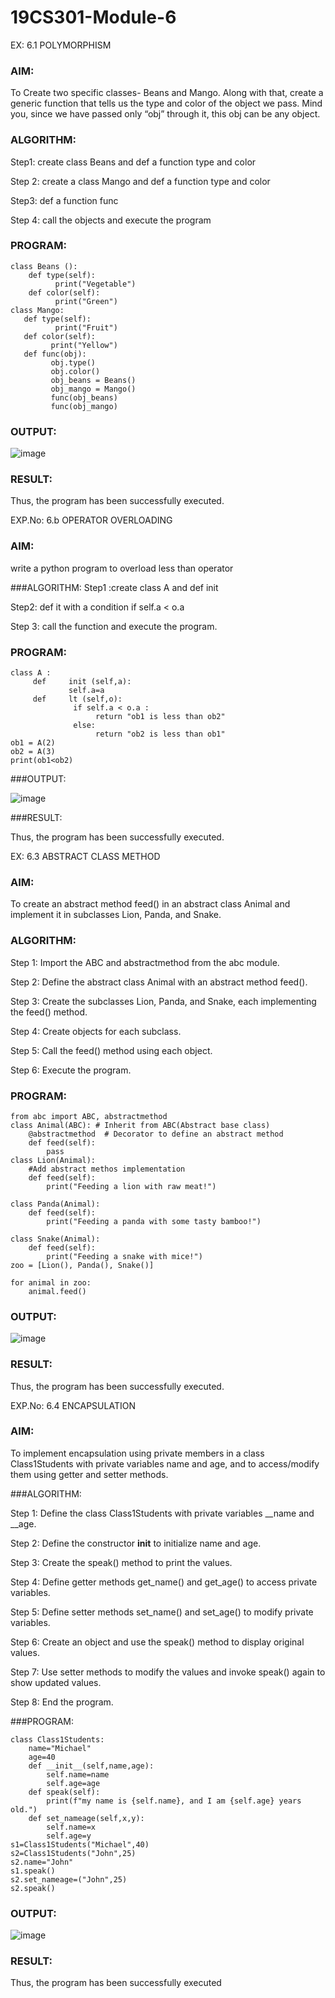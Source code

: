 # 19CS301-Module-6
EX: 6.1   POLYMORPHISM

### AIM: 

To Create two specific classes- Beans and Mango. Along with that, create a generic function that tells us the type and color of the object we pass. Mind you, since we have passed only “obj” through it, this obj can be any object.


### ALGORITHM:
Step1: create class Beans and def a function type and color

Step 2: create a class Mango and def a function type and color

Step3: def a function func

Step 4: call the objects and execute the program

### PROGRAM:
```
class Beans ():
    def type(self):   
          print("Vegetable")
    def color(self):
          print("Green")
class Mango:
   def type(self):
          print("Fruit")
   def color(self):
         print("Yellow")
   def func(obj):
         obj.type()
         obj.color()
         obj_beans = Beans()
         obj_mango = Mango()
         func(obj_beans)
         func(obj_mango)
```
### OUTPUT:
![image](https://github.com/user-attachments/assets/b41a3e12-896b-4f6c-a9b2-19045a5088f9)


### RESULT: 

Thus, the program has been successfully executed.

EXP.No: 6.b OPERATOR OVERLOADING

### AIM: 

write a python program to overload less than operator


###ALGORITHM:
Step1 :create class A and def init	 

Step2: def it	with a condition if self.a < o.a 

Step 3: call the function and execute the program.


### PROGRAM:
```
class A :
     def     init (self,a):
             self.a=a
     def     lt (self,o):
              if self.a < o.a :
                   return "ob1 is less than ob2"
              else:
                   return "ob2 is less than ob1"
ob1 = A(2)
ob2 = A(3)
print(ob1<ob2)
```
###OUTPUT:


![image](https://github.com/user-attachments/assets/dae03d17-1004-424e-a179-ef62fd2681bd)



###RESULT: 

Thus, the program has been successfully executed.


EX: 6.3 ABSTRACT CLASS METHOD

### AIM: 

To create an abstract method feed() in an abstract class Animal and implement it in subclasses Lion, Panda, and Snake.

### ALGORITHM:

Step 1: Import the ABC and abstractmethod from the abc module.

Step 2: Define the abstract class Animal with an abstract method feed().

Step 3: Create the subclasses Lion, Panda, and Snake, each implementing the feed() method.

Step 4: Create objects for each subclass.

Step 5: Call the feed() method using each object.

Step 6: Execute the program.

### PROGRAM:


```from abc import ABC
from abc import ABC, abstractmethod
class Animal(ABC): # Inherit from ABC(Abstract base class)
    @abstractmethod  # Decorator to define an abstract method
    def feed(self):
        pass
class Lion(Animal):
    #Add abstract methos implementation
    def feed(self):
        print("Feeding a lion with raw meat!")

class Panda(Animal): 
    def feed(self): 
        print("Feeding a panda with some tasty bamboo!") 

class Snake(Animal): 
    def feed(self): 
        print("Feeding a snake with mice!")
zoo = [Lion(), Panda(), Snake()]

for animal in zoo:
    animal.feed()
```
### OUTPUT:

![image](https://github.com/user-attachments/assets/29bc86a1-d46f-44e1-b01e-0ac8dd835e0e)



### RESULT: 

Thus, the program has been successfully executed.

EXP.No: 6.4     ENCAPSULATION


### AIM:

To implement encapsulation using private members in a class Class1Students with private variables name and age, and to access/modify them using getter and setter methods.

###ALGORITHM: 

Step 1: Define the class Class1Students with private variables __name and __age.

Step 2: Define the constructor __init__ to initialize name and age.

Step 3: Create the speak() method to print the values.

Step 4: Define getter methods get_name() and get_age() to access private variables.

Step 5: Define setter methods set_name() and set_age() to modify private variables.

Step 6: Create an object and use the speak() method to display original values.

Step 7: Use setter methods to modify the values and invoke speak() again to show updated values.

Step 8: End the program.

###PROGRAM:
```
class Class1Students:
    name="Michael"
    age=40
    def __init__(self,name,age):
        self.name=name
        self.age=age
    def speak(self):
        print(f"my name is {self.name}, and I am {self.age} years old.")
    def set_nameage(self,x,y):
        self.name=x
        self.age=y
s1=Class1Students("Michael",40)
s2=Class1Students("John",25)
s2.name="John"
s1.speak()
s2.set_nameage=("John",25)
s2.speak()
```
### OUTPUT:
 
![image](https://github.com/user-attachments/assets/360bb4d5-6d33-499f-9bb8-ed716ad57d09)

 

### RESULT: 

Thus, the program has been successfully executed




